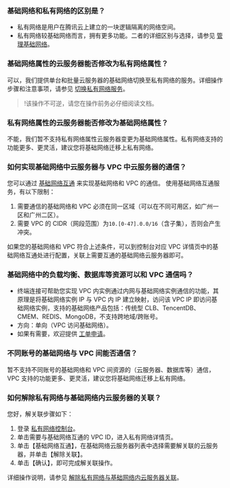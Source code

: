 ### 基础网络和私有网络的区别是？
- 私有网络是用户在腾讯云上建立的一块逻辑隔离的网络空间。
- 私有网络较基础网络而言，拥有更多功能。二者的详细区别与选择，请参见 [管理基础网络](https://cloud.tencent.com/document/product/215/20083)。

### 基础网络属性的云服务器能否修改为私有网络属性？ 
可以，我们提供单台和批量云服务器的基础网络切换至私有网络的服务。详细操作步骤和注意事项，请参见 [切换私有网络服务](https://cloud.tencent.com/document/product/213/20278#.E5.9F.BA.E7.A1.80.E7.BD.91.E7.BB.9C.E5.88.87.E6.8D.A2.E7.A7.81.E6.9C.89.E7.BD.91.E7.BB.9C)。
>!该操作不可逆，请您在操作前务必仔细阅读文档。

### 私有网络属性的云服务器能否修改为基础网络属性？
不能，我们暂不支持私有网络属性云服务器变更为基础网络属性。私有网络支持的功能更多、更灵活，建议您将基础网络迁移上私有网络。

### 如何实现基础网络中云服务器与 VPC 中云服务器的通信？
您可以通过 [基础网络互通](https://cloud.tencent.com/document/product/215/20083) 来实现基础网络和 VPC 的通信。
使用基础网络互通服务，有以下限制：
1. 需要通信的基础网络和 VPC 必须在同一区域（可以在不同可用区，如广州一区和广州二区）。
2. 需要 VPC 的 CIDR（网段范围）为`10.[0-47].0.0/16`（含子集），否则会产生冲突。

如果您的基础网络和 VPC 符合上述条件，可以到控制台对应 VPC 详情页中的基础网络互通处进行配置，关联上需要互通的基础网络云服务器即可。

### 基础网络中的负载均衡、数据库等资源可以和 VPC 通信吗？
- 终端连接可帮助您实现 VPC 内实例通过内网与基础网络实例通信的功能，其原理是将基础网络实例 IP 与 VPC 内 IP 建立映射，访问该 VPC IP 即访问基础网络实例，支持的基础网络产品包括：传统型 CLB、TencentDB、CMEM、REDIS、MongoDB，不支持跨地域/跨账号。
- 方向：单向（VPC 访问基础网络）。
- 如果有需要，欢迎提供 [工单申请](https://console.cloud.tencent.com/workorder/category)。

### 不同账号的基础网络与 VPC 间能否通信？
暂不支持不同账号的基础网络和 VPC 间资源的（云服务器、数据库等）通信，VPC 支持的功能更多、更灵活，建议您将基础网络迁移上私有网络。

### 如何解除私有网络与基础网络内云服务器的关联？
您好，解关联步骤如下：
1. 登录 [私有网络控制台](https://console.cloud.tencent.com/vpc/vpc)。
2. 单击需要与基础网络互通的 VPC ID，进入私有网络详情页。
3. 单击【基础网络互通】，在基础网络云服务器列表中选择需要解关联的云服务器，并单击【解除关联】。
4. 单击【确认】，即可完成解关联操作。

详细操作说明，请参见 [解除私有网络与基础网络内云服务器关联](https://cloud.tencent.com/document/product/215/20154)。

